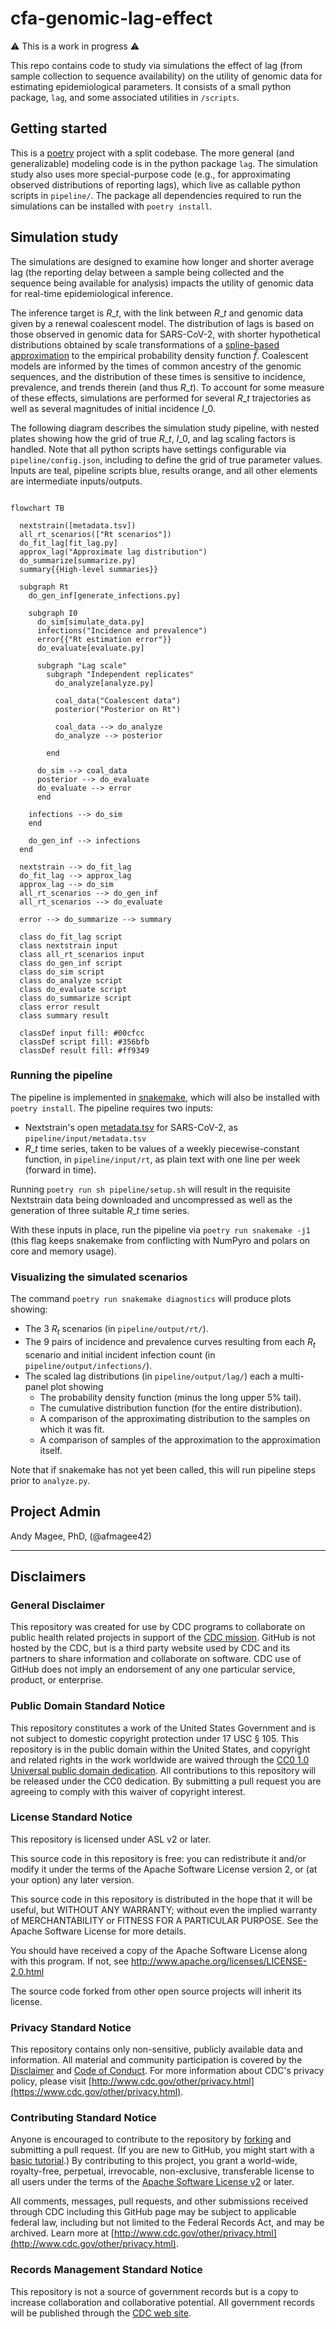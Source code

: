 # cfa-genomic-lag-effect

⚠️ This is a work in progress ⚠️

This repo contains code to study via simulations the effect of lag (from sample collection to sequence availability) on the utility of genomic data for estimating epidemiological parameters.
It consists of a small python package, `lag`, and some associated utilities in `/scripts`.

## Getting started

This is a [poetry](https://python-poetry.org/) project with a split codebase.
The more general (and generalizable) modeling code is in the python package `lag`.
The simulation study also uses more special-purpose code (e.g., for approximating observed distributions of reporting lags), which live as callable python scripts in `pipeline/`.
The package all dependencies required to run the simulations can be installed with `poetry install`.

## Simulation study

The simulations are designed to examine how longer and shorter average lag (the reporting delay between a sample being collected and the sequence being available for analysis) impacts the utility of genomic data for real-time epidemiological inference.

The inference target is $R\_t$, with the link between $R\_t$ and genomic data given by a renewal coalescent model.
The distribution of lags is based on those observed in genomic data for SARS-CoV-2, with shorter hypothetical distributions obtained by scale transformations of a [spline-based approximation](https://www.sciencedirect.com/science/article/pii/S0377042724003807) to the empirical probability density function $\hat{f}$.
Coalescent models are informed by the times of common ancestry of the genomic sequences, and the distribution of these times is sensitive to incidence, prevalence, and trends therein (and thus $R\_t$).
To account for some measure of these effects, simulations are performed for several $R\_t$ trajectories as well as several magnitudes of initial incidence $I\_0$.

The following diagram describes the simulation study pipeline, with nested plates showing how the grid of true $R\_t$, $I\_0$, and lag scaling factors is handled.
Note that all python scripts have settings configurable via `pipeline/config.json`, including to define the grid of true parameter values.
Inputs are teal, pipeline scripts blue, results orange, and all other elements are intermediate inputs/outputs.

```mermaid

flowchart TB

  nextstrain([metadata.tsv])
  all_rt_scenarios(["Rt scenarios"])
  do_fit_lag[fit_lag.py]
  approx_lag("Approximate lag distribution")
  do_summarize[summarize.py]
  summary{{High-level summaries}}

  subgraph Rt
    do_gen_inf[generate_infections.py]

    subgraph I0
      do_sim[simulate_data.py]
      infections("Incidence and prevalence")
      error{{"Rt estimation error"}}
      do_evaluate[evaluate.py]

      subgraph "Lag scale"
        subgraph "Independent replicates"
          do_analyze[analyze.py]

          coal_data("Coalescent data")
          posterior("Posterior on Rt")

          coal_data --> do_analyze
          do_analyze --> posterior

        end

      do_sim --> coal_data
      posterior --> do_evaluate
      do_evaluate --> error
      end

    infections --> do_sim
    end

    do_gen_inf --> infections
  end

  nextstrain --> do_fit_lag
  do_fit_lag --> approx_lag
  approx_lag --> do_sim
  all_rt_scenarios --> do_gen_inf
  all_rt_scenarios --> do_evaluate

  error --> do_summarize --> summary

  class do_fit_lag script
  class nextstrain input
  class all_rt_scenarios input
  class do_gen_inf script
  class do_sim script
  class do_analyze script
  class do_evaluate script
  class do_summarize script
  class error result
  class summary result

  classDef input fill: #00cfcc
  classDef script fill: #356bfb
  classDef result fill: #ff9349
```

### Running the pipeline

The pipeline is implemented in [snakemake](https://snakemake.github.io/), which will also be installed with `poetry install`.
The pipeline requires two inputs:
- Nextstrain's open [metadata.tsv](https://docs.nextstrain.org/projects/ncov/en/latest/reference/remote_inputs.html) for SARS-CoV-2, as `pipeline/input/metadata.tsv`
- $R\_t$ time series, taken to be values of a weekly piecewise-constant function, in `pipeline/input/rt`, as plain text with one line per week (forward in time).

Running `poetry run sh pipeline/setup.sh` will result in the requisite Nextstrain data being downloaded and uncompressed as well as the generation of three suitable $R\_t$ time series.

With these inputs in place, run the pipeline via `poetry run snakemake -j1` (this flag keeps snakemake from conflicting with NumPyro and polars on core and memory usage).


### Visualizing the simulated scenarios

The command `poetry run snakemake diagnostics` will produce plots showing:
- The 3 $R_t$ scenarios (in `pipeline/output/rt/`).
- The 9 pairs of incidence and prevalence curves resulting from each $R_t$ scenario and initial incident infection count (in `pipeline/output/infections/`).
- The scaled lag distributions (in `pipeline/output/lag/`) each a multi-panel plot showing
  - The probability density function (minus the long upper 5\% tail).
  - The cumulative distribution function (for the entire distribution).
  - A comparison of the approximating distribution to the samples on which it was fit.
  - A comparison of samples of the approximation to the approximation itself.

Note that if snakemake has not yet been called, this will run pipeline steps prior to `analyze.py`.

## Project Admin

Andy Magee, PhD, (@afmagee42)

------------------------------------------------------------------------------------

## Disclaimers

### General Disclaimer

This repository was created for use by CDC programs to collaborate on public health related projects in support of the [CDC mission](https://www.cdc.gov/about/organization/mission.htm). GitHub is not hosted by the CDC, but is a third party website used by CDC and its partners to share information and collaborate on software. CDC use of GitHub does not imply an endorsement of any one particular service, product, or enterprise.

### Public Domain Standard Notice

This repository constitutes a work of the United States Government and is not
subject to domestic copyright protection under 17 USC § 105. This repository is in
the public domain within the United States, and copyright and related rights in
the work worldwide are waived through the [CC0 1.0 Universal public domain dedication](https://creativecommons.org/publicdomain/zero/1.0/).
All contributions to this repository will be released under the CC0 dedication. By
submitting a pull request you are agreeing to comply with this waiver of
copyright interest.

### License Standard Notice

This repository is licensed under ASL v2 or later.

This source code in this repository is free: you can redistribute it and/or modify it under
the terms of the Apache Software License version 2, or (at your option) any
later version.

This source code in this repository is distributed in the hope that it will be useful, but WITHOUT ANY
WARRANTY; without even the implied warranty of MERCHANTABILITY or FITNESS FOR A
PARTICULAR PURPOSE. See the Apache Software License for more details.

You should have received a copy of the Apache Software License along with this
program. If not, see http://www.apache.org/licenses/LICENSE-2.0.html

The source code forked from other open source projects will inherit its license.

### Privacy Standard Notice

This repository contains only non-sensitive, publicly available data and
information. All material and community participation is covered by the
[Disclaimer](https://github.com/CDCgov/template/blob/master/DISCLAIMER.md)
and [Code of Conduct](https://github.com/CDCgov/template/blob/master/code-of-conduct.md).
For more information about CDC's privacy policy, please visit [http://www.cdc.gov/other/privacy.html](https://www.cdc.gov/other/privacy.html).

### Contributing Standard Notice

Anyone is encouraged to contribute to the repository by [forking](https://help.github.com/articles/fork-a-repo)
and submitting a pull request. (If you are new to GitHub, you might start with a
[basic tutorial](https://help.github.com/articles/set-up-git).) By contributing
to this project, you grant a world-wide, royalty-free, perpetual, irrevocable,
non-exclusive, transferable license to all users under the terms of the
[Apache Software License v2](http://www.apache.org/licenses/LICENSE-2.0.html) or
later.

All comments, messages, pull requests, and other submissions received through
CDC including this GitHub page may be subject to applicable federal law, including but not limited to the Federal Records Act, and may be archived. Learn more at [http://www.cdc.gov/other/privacy.html](http://www.cdc.gov/other/privacy.html).

### Records Management Standard Notice

This repository is not a source of government records but is a copy to increase
collaboration and collaborative potential. All government records will be
published through the [CDC web site](http://www.cdc.gov).
